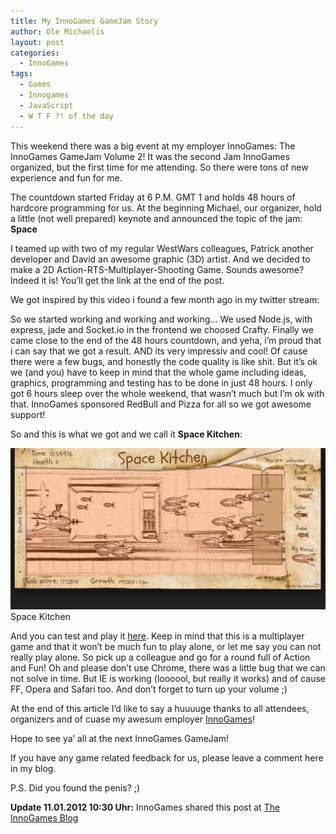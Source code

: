 ```yaml
---
title: My InnoGames GameJam Story
author: Ole Michaelis
layout: post
categories:
  - InnoGames
tags:
  - Games
  - Innogames
  - JavaScript
  - W T F ?! of the day
---
```


This weekend there was a big event at my employer InnoGames: The InnoGames GameJam Volume 2!
It was the second Jam InnoGames organized, but the first time for me attending. So there were tons of new experience and fun for me.

The countdown started Friday at 6 P.M. GMT 1 and holds 48 hours of hardcore programming for us. At the beginning Michael, our organizer, hold a little (not well prepared) keynote and announced the topic of the jam: **Space**

I teamed up with two of my regular WestWars colleagues, Patrick another developer and David an awesome graphic (3D) artist. And we decided to make a 2D Action-RTS-Multiplayer-Shooting Game. Sounds awesome? Indeed it is! You’ll get the link at the end of the post.

We got inspired by this video i found a few month ago in my twitter stream:

So we started working and working and working… We used Node.js, with express, jade and Socket.io in the frontend we choosed Crafty.
Finally we came close to the end of the 48 hours countdown, and yeha, i’m proud that i can say that we got a result. AND its very impressiv and cool! Of cause there were a few bugs, and honestly the code quality is like shit. But it’s ok we (and you) have to keep in mind that the whole game including ideas, graphics, programming and testing has to be done in just 48 hours.
I only got 6 hours sleep over the whole weekend, that wasn’t much but I’m ok with that. InnoGames sponsored RedBull and Pizza for all so we got awesome support!

So and this is what we got and we call it **Space Kitchen**:

[![SpaceKitchen][1]][1]
Space Kitchen

And you can test and play it [here][2]. Keep in mind that this is a multiplayer game and that it won’t be much fun to play alone, or let me say you can not really play alone. So pick up a colleague and go for a round full of Action and Fun! Oh and please don’t use Chrome, there was a little bug that we can not solve in time. But IE is working (loooool, but really it works) and of cause FF, Opera and Safari too. And don’t forget to turn up your volume ;)

 [1]: /assets/uploads/2012/01/spacekitchen.jpg
 [2]: http://codestars.eu:3000 "here"

At the end of this article I’d like to say a huuuuge thanks to all attendees, organizers and of cuase my awesum employer [InnoGames][4]!

 [4]: http://www.innogames.com "InnoGames"

Hope to see ya’ all at the next InnoGames GameJam!

If you have any game related feedback for us, please leave a comment here in my blog.

P.S. Did you found the penis? ;)

**Update 11.01.2012 10:30 Uhr:**
InnoGames shared this post at [The InnoGames Blog][5]

 [5]: http://blog.innogames.de/ "The InnoGames Blog"

